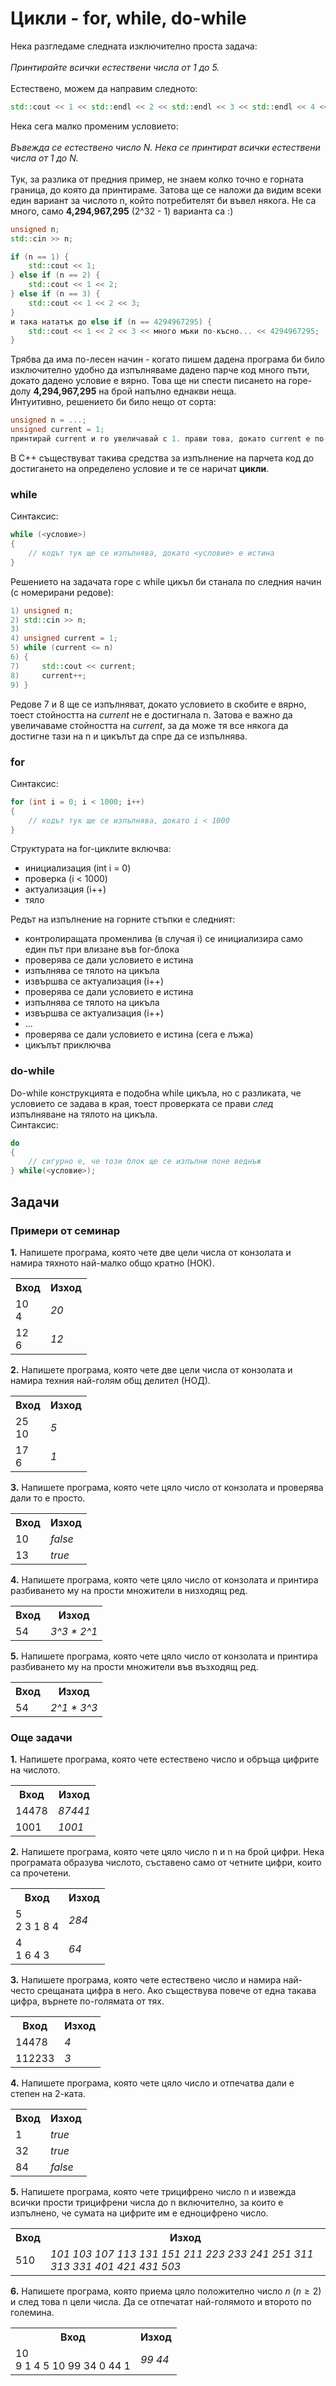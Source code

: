# Цикли - for, while, do-while
Нека разгледаме следната изключително проста задача: </br></br>
*Принтирайте всички естествени числа от 1 до 5.* </br></br>
Естествено, можем да направим следното:
```c++
std::cout << 1 << std::endl << 2 << std::endl << 3 << std::endl << 4 << std::endl << 5;
```
Нека сега малко променим условието: </br></br>
*Въвежда се естествено число N. Нека се принтират всички естествени числа от 1 до N.* </br></br>
Тук, за разлика от предния пример, не знаем колко точно е горната граница, до която да принтираме. Затова ще се наложи да видим всеки един вариант за числото n, който потребителят би въвел някога. Не са много, само **4,294,967,295** (2^32 - 1) варианта са :)
```c++
unsigned n;
std::cin >> n;

if (n == 1) {
    std::cout << 1;
} else if (n == 2) {
    std::cout << 1 << 2;
} else if (n == 3) {
    std::cout << 1 << 2 << 3;
}
и така нататък до else if (n == 4294967295) {
    std::cout << 1 << 2 << 3 << много мъки по-късно... << 4294967295;
}
```
Трябва да има по-лесен начин - когато пишем дадена програма би било изключително удобно да изпълняваме дадено парче код много пъти, докато дадено условие е вярно. Това ще ни спести писането на горе-долу **4,294,967,295** на брой напълно еднакви неща. </br>
Интуитивно, решението би било нещо от сорта: </br> 
```c++
unsigned n = ...;
unsigned current = 1;
принтирай current и го увеличавай с 1. прави това, докато current е по-малко или равно от n
``` 
В С++ съществуват такива средства за изпълнение на парчета код до достигането на определено условие и те се наричат **цикли**.
### while
Синтаксис: 
```c++
while (<условие>)
{
    // кодът тук ще се изпълнява, докато <условие> е истина
}
```
Решението на задачата горе с while цикъл би станала по следния начин (с номерирани редове):
```c++
1) unsigned n;
2) std::cin >> n;
3) 
4) unsigned current = 1;
5) while (current <= n)
6) {
7)     std::cout << current;
8)     current++;
9) }
```
Редове 7 и 8 ще се изпълняват, докато условието в скобите е вярно, тоест стойността на *current* не е достигнала n. Затова е важно да увеличаваме стойността на *current*, за да може тя все някога да достигне тази на n и цикълът да спре да се изпълнява.

### for
Синтаксис: 
```c++
for (int i = 0; i < 1000; i++)
{
    // кодът тук ще се изпълнява, докато i < 1000
}
```
Структурата на for-циклите включва:
* инициализация (int i = 0)
* проверка (i < 1000)
* актуализация (i++)
* тяло

Редът на изпълнение на горните стъпки е следният:
* контролиращата променлива (в случая i) се инициализира само един път при влизане във for-блока
* проверява се дали условието е истина
* изпълнява се тялото на цикъла
* извършва се актуализация (i++)
* проверява се дали условието е истина
* изпълнява се тялото на цикъла
* извършва се актуализация (i++)
* ...
* проверява се дали условието е истина (сега е лъжа)
* цикълът приключва

### do-while
Do-while конструкцията е подобна while цикъла, но с разликата, че условието се задава в края, тоест проверката се прави *след* изпълняване на тялото на цикъла. </br>
Синтаксис: 
```c++
do
{
    // сигурно е, че този блок ще се изпълни поне веднъж
} while(<условие>);
```

## Задачи
### Примери от семинар
**1.** Напишете програма, която чете две цели числа от конзолата и намира тяхното най-малко общо кратно (НОК).</br>
<table>
   <tr><th><strong>Вход</strong></th><th><strong>Изход</strong></th></tr>
   <tr><td>10 </br> 4</td><td><i>20</i></td></tr>
   <tr><td>12 </br> 6</td><td><i>12</i></td></tr>
</table>

**2.** Напишете програма, която чете две цели числа от конзолата и намира техния най-голям общ делител (НОД).</br>
<table>
   <tr><th><strong>Вход</strong></th><th><strong>Изход</strong></th></tr>
   <tr><td>25 </br> 10</td><td><i>5</i></td></tr>
   <tr><td>17 </br> 6</td><td><i>1</i></td></tr>
</table>

**3.** Напишете програма, която чете цяло число от конзолата и проверява дали то е просто.</br>
<table>
   <tr><th><strong>Вход</strong></th><th><strong>Изход</strong></th></tr>
   <tr><td>10</td><td><i>false</i></td></tr>
   <tr><td>13</td><td><i>true</i></td></tr>
</table>

**4.** Напишете програма, която чете цяло число от конзолата и принтира разбиването му на прости множители в низходящ ред.</br>
<table>
   <tr><th><strong>Вход</strong></th><th><strong>Изход</strong></th></tr>
   <tr><td>54</td><td><i>3^3 * 2^1</i></td></tr>
</table>

**5.** Напишете програма, която чете цяло число от конзолата и принтира разбиването му на прости множители във възходящ ред.</br>
<table>
   <tr><th><strong>Вход</strong></th><th><strong>Изход</strong></th></tr>
   <tr><td>54</td><td><i>2^1 * 3^3</i></td></tr>
</table>

### Още задачи
**1.** Напишете програма, която чете естествено число и обръща цифрите на числото.</br>
<table>
   <tr><th><strong>Вход</strong></th><th><strong>Изход</strong></th></tr>
   <tr><td>14478</td><td><i>87441</i></td></tr>
   <tr><td>1001</td><td><i>1001</i></td></tr>
</table>

**2.** Напишете програма, която чете цяло число n и n на брой цифри. Нека програмата образува числото, съставено само от четните цифри, които са прочетени.</br>
<table>
   <tr><th><strong>Вход</strong></th><th><strong>Изход</strong></th></tr>
   <tr><td>5 </br> 2 3 1 8 4</td><td><i>284</i></td></tr>
   <tr><td>4 </br> 1 6 4 3</td><td><i>64</i></td></tr>
</table>

**3.** Напишете програма, която чете естествено число и намира най-често срещаната цифра в него. Ако съществува повече от една такава цифра, върнете по-голямата от тях.</br>
<table>
   <tr><th><strong>Вход</strong></th><th><strong>Изход</strong></th></tr>
   <tr><td>14478</td><td><i>4</i></td></tr>
   <tr><td>112233</td><td><i>3</i></td></tr>
</table>

**4.** Напишете програма, която чете цяло число и отпечатва дали е степен на 2-ката.</br>
<table>
   <tr><th><strong>Вход</strong></th><th><strong>Изход</strong></th></tr>
   <tr><td>1</td><td><i>true</i></td></tr>
   <tr><td>32</td><td><i>true</i></td></tr>
   <tr><td>84</td><td><i>false</i></td></tr>
</table>

**5.** Напишете програма, която чете трицифрено число n и извежда всички прости трицифрени числа до n включително, за които е изпълнено, че сумата на цифрите им е едноцифрено число.</br>
<table>
   <tr><th><strong>Вход</strong></th><th><strong>Изход</strong></th></tr>
   <tr><td>510</td><td><i>101 103 107 113 131 151 211 223 233 241 251 311 313 331 401 421 431 503</i></td></tr>
</table>

**6.** Напишете програма, която приема цяло положително число $`n \: (n \ge 2)`$ и след това n цели числа. Да се отпечатат най-голямото и второто по големина.</br>
<table>
   <tr><th><strong>Вход</strong></th><th><strong>Изход</strong></th></tr>
   <tr><td>10 </br> 9 1 4 5 10 99 34 0 44 1</td><td><i>99 44</i></td></tr>
</table>
